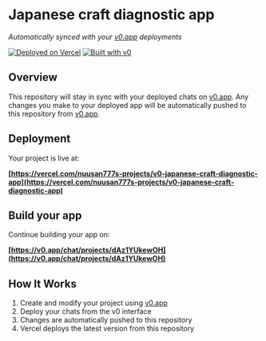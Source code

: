 # Japanese craft diagnostic app

*Automatically synced with your [v0.app](https://v0.app) deployments*

[![Deployed on Vercel](https://img.shields.io/badge/Deployed%20on-Vercel-black?style=for-the-badge&logo=vercel)](https://vercel.com/nuusan777s-projects/v0-japanese-craft-diagnostic-app)
[![Built with v0](https://img.shields.io/badge/Built%20with-v0.app-black?style=for-the-badge)](https://v0.app/chat/projects/dAz1YUkewOH)

## Overview

This repository will stay in sync with your deployed chats on [v0.app](https://v0.app).
Any changes you make to your deployed app will be automatically pushed to this repository from [v0.app](https://v0.app).

## Deployment

Your project is live at:

**[https://vercel.com/nuusan777s-projects/v0-japanese-craft-diagnostic-app](https://vercel.com/nuusan777s-projects/v0-japanese-craft-diagnostic-app)**

## Build your app

Continue building your app on:

**[https://v0.app/chat/projects/dAz1YUkewOH](https://v0.app/chat/projects/dAz1YUkewOH)**

## How It Works

1. Create and modify your project using [v0.app](https://v0.app)
2. Deploy your chats from the v0 interface
3. Changes are automatically pushed to this repository
4. Vercel deploys the latest version from this repository